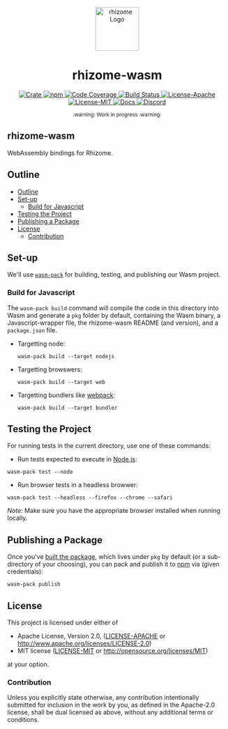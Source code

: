<div align="center">
  <a href="https://github.com/fission-codes/rs-rhizome" target="_blank">
    <img src="https://raw.githubusercontent.com/fission-codes/rs-rhizome/main/assets/a_logo.png" alt="rhizome Logo" width="100"></img>
  </a>

  <h1 align="center">rhizome-wasm</h1>

  <p>
    <a href="https://crates.io/crates/rhizome-wasm">
      <img src="https://img.shields.io/crates/v/rhizome-wasm?label=crates" alt="Crate">
    </a>
    <a href="https://npmjs.com/package/rhizome">
      <img src="https://img.shields.io/npm/v/rhizome" alt="npm">
    </a>
    <a href="https://codecov.io/gh/fission-codes/rs-rhizome">
      <img src="https://codecov.io/gh/fission-codes/rs-rhizome/branch/main/graph/badge.svg?token=SOMETOKEN" alt="Code Coverage"/>
    </a>
    <a href="https://github.com/fission-codes/rs-rhizome/actions?query=">
      <img src="https://github.com/fission-codes/rs-rhizome/actions/workflows/tests_and_checks.yml/badge.svg" alt="Build Status">
    </a>
    <a href="https://github.com/fission-codes/rs-rhizome/blob/main/LICENSE-APACHE">
      <img src="https://img.shields.io/badge/License-Apache%202.0-blue.svg" alt="License-Apache">
    </a>
    <a href="https://github.com/fission-codes/rs-rhizome/blob/main/LICENSE-MIT">
      <img src="https://img.shields.io/badge/License-MIT-blue.svg" alt="License-MIT">
    </a>
    <a href="https://docs.rs/rhizome">
      <img src="https://img.shields.io/static/v1?label=Docs&message=docs.rs&color=blue" alt="Docs">
    </a>
    <a href="https://fission.codes/discord">
      <img src="https://img.shields.io/static/v1?label=Discord&message=join%20us!&color=mediumslateblue" alt="Discord">
    </a>
  </p>
</div>

<div align="center"><sub>:warning: Work in progress :warning:</sub></div>

## rhizome-wasm

WebAssembly bindings for Rhizome.

## Outline

- [Outline](#outline)
- [Set-up](#set-up)
  - [Build for Javascript](#build-for-javascript)
- [Testing the Project](#testing-the-project)
- [Publishing a Package](#publishing-a-package)
- [License](#license)
  - [Contribution](#contribution)

## Set-up

We'll use [`wasm-pack`][wasm-pack] for building, testing, and publishing
our Wasm project.

### Build for Javascript

The `wasm-pack build` command will compile the code in this directory into
Wasm and generate a `pkg` folder by default, containing the Wasm binary, a
Javascript-wrapper file, the rhizome-wasm README (and version), and a
`package.json` file.

- Targetting node:

  ```console
  wasm-pack build --target nodejs
  ```

- Targetting browswers:

  ```console
  wasm-pack build --target web
  ```

- Targetting bundlers like [webpack][webpack]:

  ```console
  wasm-pack build --target bundler
  ```

## Testing the Project

For running tests in the current directory, use one of these commands:

- Run tests expected to execute in [Node.js][node-js]:

```console
wasm-pack test --node
```

- Run browser tests in a headless browwer:

```console
wasm-pack test --headless --firefox --chrome --safari
```

*Note*: Make sure you have the appropriate browser installed when running
locally.

## Publishing a Package

Once you've [built the package](#build-for-javascript), which lives under
`pkg` by default (or a sub-directory of your choosing), you can pack and
publish it to [npm][npm] via (given credentials):

```console
wasm-pack publish
```

## License

This project is licensed under either of

- Apache License, Version 2.0, ([LICENSE-APACHE](./LICENSE-APACHE) or http://www.apache.org/licenses/LICENSE-2.0)
- MIT license ([LICENSE-MIT](./LICENSE-MIT) or http://opensource.org/licenses/MIT)

at your option.

### Contribution

Unless you explicitly state otherwise, any contribution intentionally
submitted for inclusion in the work by you, as defined in the Apache-2.0
license, shall be dual licensed as above, without any additional terms or
conditions.


[apache]: https://www.apache.org/licenses/LICENSE-2.0
[mit]: http://opensource.org/licenses/MIT
[node-js]: https://nodejs.dev/en/
[npm]: https://www.npmjs.com/
[wasm-pack]: https://rustwasm.github.io/docs/wasm-pack/
[webpack]: https://webpack.js.org/
